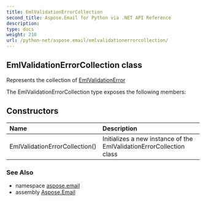 ```yaml
---
title: EmlValidationErrorCollection
second_title: Aspose.Email for Python via .NET API Reference
description: 
type: docs
weight: 210
url: /python-net/aspose.email/emlvalidationerrorcollection/
---
```


## EmlValidationErrorCollection class

Represents the collection of [EmlValidationError](/python-net/aspose.email/emlvalidationerror/)

The EmlValidationErrorCollection type exposes the following members:
## Constructors
| Name | Description |
| :- | :- |
|EmlValidationErrorCollection()|Initializes a new instance of the EmlValidationErrorCollection class|

### See Also

* namespace [aspose.email](/python-net/aspose.email/)
* assembly [Aspose.Email](/python-net/)

